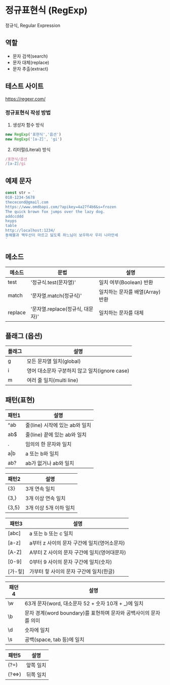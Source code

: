 # 정규표현식 (RegExp)
정규식, Regular Expression

## 역할
- 문자 검색(search)
- 문자 대체(replace)
- 문자 추출(extract)

## 테스트 사이트
https://regexr.com/

### 정규표현식 작성 방법
1. 생성자 함수 방식
```js
new RegExp('표현식','옵션')
new RegExp('[a-Z]', 'gi')
```

2. 리터럴(Literal) 방식
```js
/표현식/옵션
/[a-Z]/gi
```

## 예제 문자
```js
const str = `
010-1234-5678
thececond@gmail.com
https://www.omdbapi.com/?apikey=4a27f4b6&s=frozen
The quick brown fox jumps over the lazy dog.
addccddd
hxyps
table
http://localhost:1234/
동해물과 백두산이 마르고 닳도록 하느님이 보우하사 우리 나라만세
`
```

## 메소드
메소드 | 문법 | 설명
--|--|--
test | '정규식.test(문자열)' | 일치 여부(Boolean) 반환
match | '문자열.match(정규식)' | 일치하는 문자를 배열(Array) 반환
replace | '문자열.replace(정규식, 대문자)' | 일치하는 문자를 대체


## 플래그 (옵션)
플래그 | 설명
--|--
g | 모든 문자열 일치(global)
i | 영어 대소문자 구분하지 않고 일치(ignore case)
m | 여러 줄 일치(multi line)

## 패턴(표현)

패턴1 | 설명
--|--
^ab | 줄(line) 시작에 있는 ab와 일치
ab$ | 줄(line) 끝에 있는 ab와 일치
. | 임의의 한 문자와 일치
a&verbar;b | a 또는 b와 일치
ab? | ab가 없거나 ab와 일치


패턴2 | 설명
--|--
{3} | 3개 연속 일치
{3,} | 3개 이상 연속 일치
{3,5} | 3개 이상 5개 이하 일치


패턴3 | 설명
--|--
[abc] | a 또는 b 또는 c 일치
[a-z] | a부터 z 사이의 문자 구간에 일치(영어소문자)
[A-Z] | A부터 Z 사이의 문자 구간에 일치(영어대문자)
[0-9] | 0부터 9 사이의 문자 구간에 일치(숫자)
[가-힣] | 가부터 힣 사이의 문자 구간에 일치(한글)


패던4 | 설명
--|--
\w | 63개 문자(word, 대소문자 52 + 숫자 10개 + _)에 일치
\b | 문자 경계(word boundary)를 표현하며 문자와 공백사이의 문자를 의미
\d | 숫자에 일치
\s | 공백(space, tab 등)에 일치


패턴5 | 설명
--|--
(?=) | 앞쪽 일치
(?<=>) | 뒤쪽 일치
